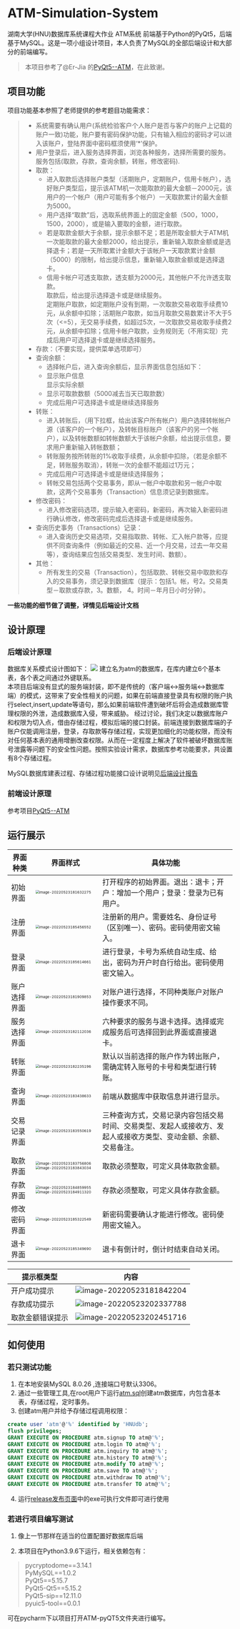 # ATM-Simulation-System
湖南大学(HNU)数据库系统课程大作业 ATM系统 前端基于Python的PyQt5，后端基于MySQL。这是一项小组设计项目，本人负责了MySQL的全部后端设计和大部分的前端编写。

> 本项目参考了@Er-Jia 的[PyQt5--ATM](https://github.com/Er-Jia/PyQt5--ATM)，在此致谢。

## 项目功能
项目功能基本参照了老师提供的参考题目功能需求：
> - 系统需要有确认用户(系统检验客户个人账户是否与客户的账户上记载的账户一致)功能，账户要有密码保护功能，只有输入相应的密码才可以进入该账户，登陆界面中密码框须使用‘*’保护。  
> - 用户登录后，进入服务选择界面，浏览各种服务，选择所需要的服务。服务包括(取款，存款，查询余额，转账，修改密码).
> - 取款：  
> 	- 进入取款后选择账户类型（活期账户，定期账户，信用卡帐户），选好账户类型后，提示该ATM机一次能取款的最大金额－2000元，该用户的一个帐户（用户可能有多个帐户）一天取款累计的最大金额为5000。  
> 	- 用户选择“取款”后，选取系统界面上的固定金额（500，1000，1500，2000），或是输入要取的金额，进行取款。  
> 	- 若是取款金额大于余额，提示余额不足；若是所取金额大于ATM机一次能取款的最大金额2000，给出提示，重新输入取款金额或是选择退卡；若是一天所取累计金额大于该帐户一天取款累计金额（5000）的限制，给出提示信息，重新输入取款金额或是选择退卡。  
> 	- 信用卡帐户可透支取款，透支额为2000元，其他帐户不允许透支取款。  
取款后，给出提示选择退卡或是继续服务。  
定期账户取款，如定期账户没有到期，一次取款交易收取手续费10元，从余额中扣除；活期账户取款，如当月取款交易数累计不大于5次（<=5），无交易手续费，如超过5次，一次取款交易收取手续费2元，从余额中扣除；信用卡帐户取款，业务规则无（不用实现）完成后用户可选择退卡或是继续选择服务。
> - 存款：（不要实现，提供菜单选项即可）
> - 查询余额：  
> 	- 选择帐户后，进入查询余额后，显示界面信息包括如下：  
> 	- 显示账户信息  
> 显示实际余额  
> 	- 显示可取款数额（5000减去当天已取款数）  
> 	- 完成后用户可选择退卡或是继续选择服务  
> - 转账：  
> 	- 进入转账后，（用下拉框，给出该客户所有帐户）用户选择转帐帐户源（该客户的一个帐户），及转帐目标账户（该客户的另一个帐户），以及转帐数额如转帐数额大于该帐户余额，给出提示信息，要求用户重新输入转帐数额；  
> 	- 转账服务按所转账的1%收取手续费，从余额中扣除，（若是余额不足，转账服务取消），转账一次的金额不能超过1万元；  
> 	- 完成后用户可选择退卡或是继续选择服务；  
> 	- 转帐交易包括两个交易事务，即从一帐户中取款和另一帐户中取款，这两个交易事务（Transaction）信息须记录到数据库。  
> - 修改密码：  
> 	- 进入修改密码选项，提示输入老密码，新密码，再次输入新密码进行确认修改，修改密码完成后选择退卡或是继续服务。  
> - 查询历史事务（Transactions）记录：
> 	- 进入查询历史交易选项，交易指取款、转帐、汇入帐户款等，应提供不同查询条件（例如最近的交易、近一个月交易，过去一年交易等），查询结果应包括交易类型、发生时间、数额）。  
> - 其他：
> 	- 所有发生的交易（Transaction），包括取款、转帐交易中取款和存入的交易事务，须记录到数据库（提示：包括1。帐，号2。交易类型－取款或存款，3。数额， 4。时间－年月日小时分钟）。


**一些功能的细节做了调整，详情见后端设计文档**

## 设计原理
### 后端设计原理
数据库关系模式设计图如下：
![](./img/E-R.png)
建立名为atm的数据库，在库内建立6个基本表，各个表之间通过外键联系。  
本项目后端没有显式的服务端封装，即不是传统的（客户端<->服务端<->数据库端）的模式，这带来了安全性相关的问题，如果在前端直接登录具有权限的账户执行select,insert,update等语句，那么如果前端软件遭到破坏后将会造成数据库管理权限的外泄，造成数据库入侵，带来威胁。
经过讨论，我们决定以数据库账户和权限为切入点，借由存储过程，模拟后端的接口封装。前端连接到数据库端的子账户仅能调用注册，登录，存取款等存储过程，实现更加细化的功能权限，而没有对任何基本表的通用增删改查权限。从而在一定程度上解决了软件被破坏数据库账号泄露等问题下的安全性问题。按照实验设计需求，数据库参考功能要求，共设置有8个存储过程。

MySQL数据库建表过程、存储过程功能接口设计说明见[后端设计报告](%E5%90%8E%E7%AB%AF%E8%AE%BE%E8%AE%A1%E6%8A%A5%E5%91%8A.pdf)

### 前端设计原理
参考项目[PyQt5--ATM](https://github.com/Er-Jia/PyQt5--ATM)

## 运行展示

| 界面种类     | 界面样式                                                     | 具体功能                                                     |
| ------------ | ------------------------------------------------------------ | ------------------------------------------------------------ |
| 初始界面     | <img src="./img/image-20220523181632275.png" alt="image-20220523181632275" style="zoom: 50%;" /> | 打开程序的初始界面。退出：退卡；开户：增加一个用户；登录：登录为已有用户。 |
| 注册界面     | <img src="./img/image-20220523185456552.png" alt="image-20220523185456552" style="zoom:50%;" /> | 注册新的用户。需要姓名、身份证号（区别唯一）、密码。密码使用密文输入。 |
| 登录界面     | <img src="./img/image-20220523185614661.png" alt="image-20220523185614661" style="zoom:50%;" /> | 进行登录，卡号为系统自动生成、给出，密码为开户时自行给出。密码使用密文输入。 |
| 账户选择界面 | <img src="./img/image-20220523181909853.png" alt="image-20220523181909853" style="zoom:50%;" /> | 对账户进行选择，不同种类账户对账户操作要求不同。             |
| 服务选择界面 | <img src="./img/image-20220523182112036.png" alt="image-20220523182112036" style="zoom:50%;" /> | 六种要求的服务与退卡选择。选择或完成服务后可选择回到此界面或直接退卡。 |
| 转账界面     | <img src="./img/image-20220523182235196.png" alt="image-20220523182235196" style="zoom:50%;" /> | 默认以当前选择的账户作为转出账户，需确定转入账号的卡号和类型进行转账。 |
| 查询界面     | <img src="./img/image-20220523183438633.png" alt="image-20220523183438633" style="zoom:50%;" /> | 前端从数据库中获取信息并进行显示。                           |
| 交易记录界面 | <img src="./img/image-20220523183550619.png" alt="image-20220523183550619" style="zoom:50%;" /> | 三种查询方式，交易记录内容包括交易时间、交易类型、发起人或接收方、发起人或接收方类型、变动金额、余额、交易备注。 |
| 取款界面     | <img src="./img/image-20220523183756806.png" alt="image-20220523183756806" style="zoom:50%;" /><img src="./img/image-20220523183843034.png" alt="image-20220523183843034" style="zoom:50%;" /> | 取款必须整取，可定义具体取款金额。                           |
| 存款界面     | <img src="./img/image-20220523184859955.png" alt="image-20220523184859955" style="zoom:50%;" /><img src="./img/image-20220523184911320.png" alt="image-20220523184911320" style="zoom:50%;" /> | 存款必须整取，可定义具体存款金额。                           |
| 修改密码界面 | <img src="./img/image-20220523185322549.png" alt="image-20220523185322549" style="zoom:50%;" /> | 新密码需要确认才能进行修改。密码使用密文输入。               |
| 退卡界面     | <img src="./img/image-20220523185349690.png" alt="image-20220523185349690" style="zoom:50%;" /> | 退卡有倒计时，倒计时结束自动关闭。                           |

| 提示框类型       | 内容                                                         |
| ---------------- | ------------------------------------------------------------ |
| 开户成功提示     | ![image-20220523181842204](./img/image-20220523181842204.png) |
| 存款成功提示     | ![image-20220523202337788](./img/image-20220523202337788.png) |
| 取款金额错误提示 | ![image-20220523202451716](./img/image-20220523202451716.png) |






## 如何使用
### 若只测试功能
 1. 在本地安装MySQL 8.0.26 ,连接端口号默认3306。
 2. 通过一些管理工具,在root用户下运行[atm.sql](./atm.sql)创建atm数据库，内包含基本表，存储过程，定时事务。  
 3. 创建atm用户并给予存储过程调用权限：
   ```sql
   create user 'atm'@'%' identified by 'HNUdb';
flush privileges;
GRANT EXECUTE ON PROCEDURE atm.signup TO atm@'%';
GRANT EXECUTE ON PROCEDURE atm.login TO atm@'%';
GRANT EXECUTE ON PROCEDURE atm.inquiry TO atm@'%';
GRANT EXECUTE ON PROCEDURE atm.history TO atm@'%';
GRANT EXECUTE ON PROCEDURE atm.modify TO atm@'%';
GRANT EXECUTE ON PROCEDURE atm.save TO atm@'%';
GRANT EXECUTE ON PROCEDURE atm.withdraw TO atm@'%';
GRANT EXECUTE ON PROCEDURE atm.transfer TO atm@'%';
   ```
 4. 运行[release发布页面](https://github.com/siuze/ATM-Simulation-System/releases/tag/release)中的exe可执行文件即可进行使用
### 若进行项目编写测试
 1. 像上一节那样在适当的位置配置好数据库后端

 2. 本项目在Python3.9.6下运行，相关依赖包有：
> pycryptodome==3.14.1  
> PyMySQL==1.0.2  
> PyQt5==5.15.7  
> PyQt5-Qt5==5.15.2  
> PyQt5-sip==12.11.0  
> pyuic5-tool==0.0.1  

  可在pycharm下以项目打开ATM-pyQT5文件夹进行编写。
